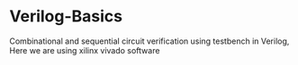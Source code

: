 # Verilog-Basics
Combinational and sequential circuit verification using testbench in Verilog, Here we are using xilinx vivado software
